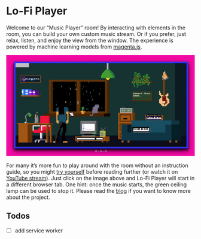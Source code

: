 # Lo-Fi Player

Welcome to our “Music Player” room! By interacting with elements in the room, you can build your own custom music stream. Or if you prefer, just relax, listen, and enjoy the view from the window. The experience is powered by machine learning models from [magenta.js](https://github.com/magenta/magenta-js).

![](./assets/screenshots/demo_short.gif)

For many it’s more fun to play around with the room without an instruction guide, so you might [try yourself](https://magenta.github.io/lofi-player/) before reading further (or watch it on [YouTube stream](https://magenta.github.io/lofi-player/stream)). Just click on the image above and Lo-Fi Player will start in a different browser tab. One hint: once the music starts, the green ceiling lamp can be used to stop it. Please read the [blog](https://magenta.tensorflow.org/lofi-player) if you want to know more about the project.

## Todos
- [ ] add service worker
